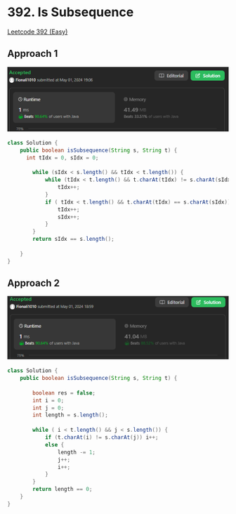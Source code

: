 # 392. Is Subsequence

[Leetcode 392 (Easy)][392]

[392]: https://leetcode.com/problems/is-subsequence/

## Approach 1

![alt text](image-9.png)

```java
class Solution {
    public boolean isSubsequence(String s, String t) {
      int tIdx = 0, sIdx = 0;

        while (sIdx < s.length() && tIdx < t.length()) {
            while (tIdx < t.length() && t.charAt(tIdx) != s.charAt(sIdx)) {
                tIdx++;
            }
            if ( tIdx < t.length() && t.charAt(tIdx) == s.charAt(sIdx)) {
                tIdx++;
                sIdx++;
            }
        }
        return sIdx == s.length();

    }
}
```

## Approach 2

![alt text](image-8.png)

```java
class Solution {
    public boolean isSubsequence(String s, String t) {

        boolean res = false;
        int i = 0;
        int j = 0;
        int length = s.length();

        while ( i < t.length() && j < s.length()) {
            if (t.charAt(i) != s.charAt(j)) i++;
            else {
                length -= 1;
                j++;
                i++;
            }
        }
        return length == 0;
    }
}
```